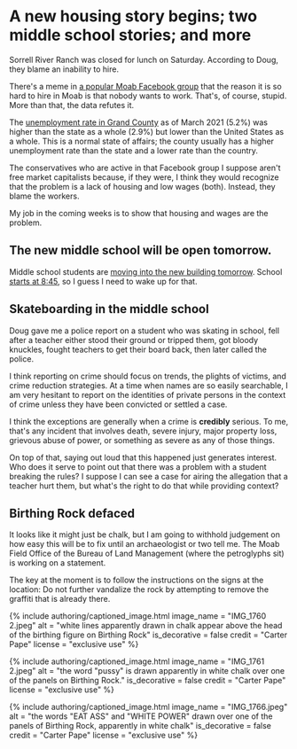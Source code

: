 # A new housing story begins; two middle school stories; and more

Sorrell River Ranch was closed for lunch on Saturday. According to Doug, they blame an inability to hire.

There's a meme in [a popular Moab Facebook group](https://www.facebook.com/groups/544908578938709) that the reason it is so hard to hire in Moab is that nobody wants to work. That's, of course, stupid. More than that, the data refutes it.

The [unemployment rate in Grand County](https://jobs.utah.gov/wi/data/library/employment/countyunemployment.html) as of March 2021 (5.2%) was higher than the state as a whole (2.9%) but lower than the United States as a whole. This is a normal state of affairs; the county usually has a higher unemployment rate than the state and a lower rate than the country.

The conservatives who are active in that Facebook group I suppose aren't free market capitalists because, if they were, I think they would recognize that the problem is a lack of housing and low wages (both). Instead, they blame the workers.

My job in the coming weeks is to show that housing and wages are the problem.

## The new middle school will be open tomorrow.

Middle school students are [moving into the new building tomorrow](https://gcms.grandschools.org/apps/news/article/1428975). School [starts at 8:45](https://gcms.grandschools.org/apps/pages/index.jsp?uREC_ID=1652097&type=d&pREC_ID=1797246), so I guess I need to wake up for that.

## Skateboarding in the middle school

Doug gave me a police report on a student who was skating in school, fell after a teacher either stood their ground or tripped them, got bloody knuckles, fought teachers to get their board back, then later called the police.

I think reporting on crime should focus on trends, the plights of victims, and crime reduction strategies. At a time when names are so easily searchable, I am very hesitant to report on the identities of private persons in the context of crime unless they have been convicted or settled a case.

I think the exceptions are generally when a crime is **credibly** serious. To me, that's any incident that involves death, severe injury, major property loss, grievous abuse of power, or something as severe as any of those things.

On top of that, saying out loud that this happened just generates interest. Who does it serve to point out that there was a problem with a student breaking the rules? I suppose I can see a case for airing the allegation that a teacher hurt them, but what's the right to do that while providing context?

## Birthing Rock defaced

It looks like it might just be chalk, but I am going to withhold judgement on how easy this will be to fix until an archaeologist or two tell me. The Moab Field Office of the Bureau of Land Management (where the petroglyphs sit) is working on a statement.

The key at the moment is to follow the instructions on the signs at the location: Do not further vandalize the rock by attempting to remove the graffiti that is already there.

{% include authoring/captioned_image.html
    image_name = "IMG_1760 2.jpeg"
    alt = "white lines apparently drawn in chalk appear above the head of the birthing figure on Birthing Rock"
    is_decorative = false
    credit = "Carter Pape"
    license = "exclusive use"
%}

{% include authoring/captioned_image.html
    image_name = "IMG_1761 2.jpeg"
    alt = "the word \"pussy\" is drawn apparently in white chalk over one of the panels on Birthing Rock."
    is_decorative = false
    credit = "Carter Pape"
    license = "exclusive use"
%}

{% include authoring/captioned_image.html
    image_name = "IMG_1766.jpeg"
    alt = "the words \"EAT ASS\" and \"WHITE POWER\" drawn over one of the panels of Birthing Rock, apparently in white chalk"
    is_decorative = false
    credit = "Carter Pape"
    license = "exclusive use"
%}

